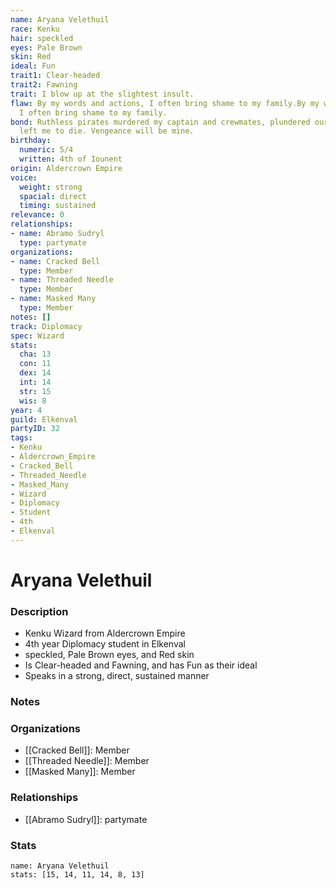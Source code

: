 ```yaml
---
name: Aryana Velethuil
race: Kenku
hair: speckled
eyes: Pale Brown
skin: Red
ideal: Fun
trait1: Clear-headed
trait2: Fawning
trait: I blow up at the slightest insult.
flaw: By my words and actions, I often bring shame to my family.By my words and actions,
  I often bring shame to my family.
bond: Ruthless pirates murdered my captain and crewmates, plundered our ship, and
  left me to die. Vengeance will be mine.
birthday:
  numeric: 5/4
  written: 4th of Iounent
origin: Aldercrown Empire
voice:
  weight: strong
  spacial: direct
  timing: sustained
relevance: 0
relationships:
- name: Abramo Sudryl
  type: partymate
organizations:
- name: Cracked Bell
  type: Member
- name: Threaded Needle
  type: Member
- name: Masked Many
  type: Member
notes: []
track: Diplomacy
spec: Wizard
stats:
  cha: 13
  con: 11
  dex: 14
  int: 14
  str: 15
  wis: 8
year: 4
guild: Elkenval
partyID: 32
tags:
- Kenku
- Aldercrown_Empire
- Cracked_Bell
- Threaded_Needle
- Masked_Many
- Wizard
- Diplomacy
- Student
- 4th
- Elkenval
---
```

# Aryana Velethuil
### Description
- Kenku Wizard from Aldercrown Empire
- 4th year Diplomacy student in Elkenval
- speckled, Pale Brown eyes, and Red skin
- Is Clear-headed and Fawning, and has Fun as their ideal
- Speaks in a strong, direct, sustained manner

### Notes

### Organizations
- [[Cracked Bell]]: Member
- [[Threaded Needle]]: Member
- [[Masked Many]]: Member

### Relationships
- [[Abramo Sudryl]]: partymate

### Stats
```statblock
name: Aryana Velethuil
stats: [15, 14, 11, 14, 8, 13]
```